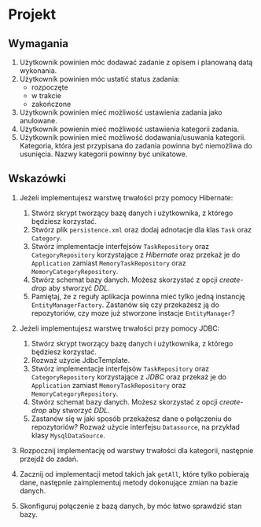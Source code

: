 # Projekt

## Wymagania

1. Użytkownik powinien móc dodawać zadanie z opisem i planowaną datą wykonania.
2. Użytkownik powinien móc ustatić status zadania:
   * rozpoczęte
   * w trakcie
   * zakończone
3. Użytkownik powinien mieć możliwość ustawienia zadania jako anulowane.
4. Użytkownik powienin mieć możliwość ustawienia kategorii zadania.
5. Użytkownik powinien mieć możliwość dodawania/usuwania kategorii. Kategoria, która
   jest przypisana do zadania powinna być niemożliwa do usunięcia.
   Nazwy kategorii powinny być unikatowe.
   
## Wskazówki

1. Jeżeli implementujesz warstwę trwałości przy pomocy Hibernate:

   1. Stwórz skrypt tworzący bazę danych i użytkownika, z którego będziesz korzystać.
   2. Stwórz plik `persistence.xml` oraz dodaj adnotacje dla klas `Task` oraz `Category`.
   3. Stwórz implementacje interfejsów `TaskRepository` oraz `CategoryRepository` 
      korzystające z *Hibernate* oraz przekaż je do `Application` zamiast `MemoryTaskRepository` oraz
      `MemoryCategoryRepository`.
   4. Stwórz schemat bazy danych. Możesz skorzystać z opcji *create-drop* aby stworzyć *DDL*.
   5. Pamiętaj, że z reguły aplikacja powinna mieć tylko jedną instancję `EntityManagerFactory`.
      Zastanów się czy przekażesz ją do repozytoriów, czy moze już stworzone instacje `EntityManager`?
      
2. Jeżeli implementujesz warstwę trwałości przy pomocy JDBC:

   1. Stwórz skrypt tworzący bazę danych i użytkownika, z którego będziesz korzystać.
   2. Rozważ użycie JdbcTemplate.
   3. Stwórz implementacje interfejsów `TaskRepository` oraz `CategoryRepository` 
      korzystające z *JDBC* oraz przekaż je do `Application` zamiast `MemoryTaskRepository` oraz
     `MemoryCategoryRepository`.
   4. Stwórz schemat bazy danych. Możesz skorzystać z opcji *create-drop* aby stworzyć *DDL*. 
   5. Zastanów się w jaki sposób przekażesz dane o połączeniu do repozytoriów?
      Rozważ użycie interfejsu `Datasource`, na przykład klasy `MysqlDataSource`.

3. Rozpocznij implementację od warstwy trwałości dla kategorii, następnie przejdź do zadań.
4. Zacznij od implementacji metod takich jak `getAll`, które tylko pobierają dane, następnie
   zaimplementuj metody dokonujące zmian na bazie danych.
5. Skonfiguruj połączenie z bazą danych, by móc łatwo sprawdzić stan bazy.
